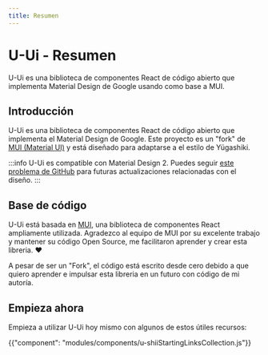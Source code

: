 ```yaml
---
title: Resumen
---
```


# U-Ui - Resumen

<p class="description">U-Ui es una biblioteca de componentes React de código abierto que implementa Material Design de Google usando como base a MUI.</p>

## Introducción

U-Ui es una biblioteca de componentes React de código abierto que implementa el Material Design de Google. Este proyecto es un "fork" de [MUI (Material UI)](https://mui.com/) y está diseñado para adaptarse a el estilo de Yügashiki.

:::info
U-Ui es compatible con Material Design 2.
Puedes seguir [este problema de GitHub](https://github.com/mui/material-ui/issues/29345) para futuras actualizaciones relacionadas con el diseño.
:::

## Base de código
U-Ui está basada en [MUI](https://mui.com/), una biblioteca de componentes React ampliamente utilizada. Agradezco al equipo de MUI por su excelente trabajo y mantener su código Open Source, me facilitaron aprender y crear esta libreria. ❤

A pesar de ser un "Fork", el código está escrito desde cero debido a que quiero aprender e impulsar esta libreria en un futuro con código de mi autoría.


## Empieza ahora

Empieza a utilizar U-Ui hoy mismo con algunos de estos útiles recursos:

{{"component": "modules/components/u-shiiStartingLinksCollection.js"}}